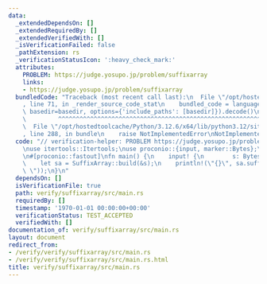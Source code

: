 ```yaml
---
data:
  _extendedDependsOn: []
  _extendedRequiredBy: []
  _extendedVerifiedWith: []
  _isVerificationFailed: false
  _pathExtension: rs
  _verificationStatusIcon: ':heavy_check_mark:'
  attributes:
    PROBLEM: https://judge.yosupo.jp/problem/suffixarray
    links:
    - https://judge.yosupo.jp/problem/suffixarray
  bundledCode: "Traceback (most recent call last):\n  File \"/opt/hostedtoolcache/Python/3.12.6/x64/lib/python3.12/site-packages/onlinejudge_verify/documentation/build.py\"\
    , line 71, in _render_source_code_stat\n    bundled_code = language.bundle(stat.path,\
    \ basedir=basedir, options={'include_paths': [basedir]}).decode()\n          \
    \         ^^^^^^^^^^^^^^^^^^^^^^^^^^^^^^^^^^^^^^^^^^^^^^^^^^^^^^^^^^^^^^^^^^^^^^^^^^^^^^^^^\n\
    \  File \"/opt/hostedtoolcache/Python/3.12.6/x64/lib/python3.12/site-packages/onlinejudge_verify/languages/rust.py\"\
    , line 288, in bundle\n    raise NotImplementedError\nNotImplementedError\n"
  code: "// verification-helper: PROBLEM https://judge.yosupo.jp/problem/suffixarray\n\
    \nuse itertools::Itertools;\nuse proconio::{input, marker::Bytes};\nuse suffix_array::SuffixArray;\n\
    \n#[proconio::fastout]\nfn main() {\n    input! {\n        s: Bytes,\n    }\n\
    \    let sa = SuffixArray::build(&s);\n    println!(\"{}\", sa.suffix_array().iter().join(\"\
    \ \"));\n}\n"
  dependsOn: []
  isVerificationFile: true
  path: verify/suffixarray/src/main.rs
  requiredBy: []
  timestamp: '1970-01-01 00:00:00+00:00'
  verificationStatus: TEST_ACCEPTED
  verifiedWith: []
documentation_of: verify/suffixarray/src/main.rs
layout: document
redirect_from:
- /verify/verify/suffixarray/src/main.rs
- /verify/verify/suffixarray/src/main.rs.html
title: verify/suffixarray/src/main.rs
---
```

